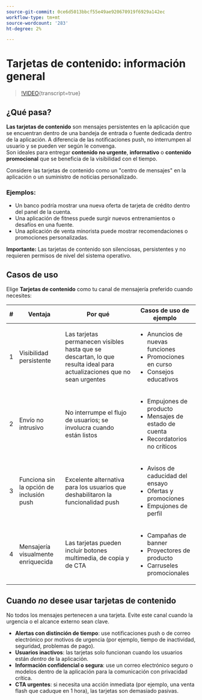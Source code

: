 ```yaml
---
source-git-commit: 0ce6d5013bbcf55e49ae920670919f6929a142ec
workflow-type: tm+mt
source-wordcount: '283'
ht-degree: 2%

---
```

# Tarjetas de contenido: información general

>[!VIDEO](https://video.tv.adobe.com/v/3460085/?learn=on&enablevpops&captions=spa){transcript=true}

## ¿Qué pasa?

**Las tarjetas de contenido** son mensajes persistentes en la aplicación que se encuentran dentro de una bandeja de entrada o fuente dedicada dentro de la aplicación. A diferencia de las notificaciones push, no interrumpen al usuario y se pueden ver según le convenga.\
Son ideales para entregar **contenido no urgente**, **informativo** o **contenido promocional** que se beneficia de la visibilidad con el tiempo.

Considere las tarjetas de contenido como un &quot;centro de mensajes&quot; en la aplicación o un suministro de noticias personalizado.

### Ejemplos:

- Un banco podría mostrar una nueva oferta de tarjeta de crédito dentro del panel de la cuenta.
- Una aplicación de fitness puede surgir nuevos entrenamientos o desafíos en una fuente.
- Una aplicación de venta minorista puede mostrar recomendaciones o promociones personalizadas.

**Importante:** Las tarjetas de contenido son silenciosas, persistentes y no requieren permisos de nivel del sistema operativo.

## Casos de uso

Elige **Tarjetas de contenido** como tu canal de mensajería preferido cuando necesites:

| # | Ventaja | Por qué | Casos de uso de ejemplo |
|---|---------|-----|-------------------|
| 1 | Visibilidad persistente | Las tarjetas permanecen visibles hasta que se descartan, lo que resulta ideal para actualizaciones que no sean urgentes | <ul><li>Anuncios de nuevas funciones</li><li>Promociones en curso</li><li>Consejos educativos</li></ul> |
| 2 | Envío no intrusivo | No interrumpe el flujo de usuarios; se involucra cuando están listos | <ul><li>Empujones de producto</li><li>Mensajes de estado de cuenta</li><li>Recordatorios no críticos</li></ul> |
| 3 | Funciona sin la opción de inclusión push | Excelente alternativa para los usuarios que deshabilitaron la funcionalidad push | <ul><li>Avisos de caducidad del ensayo</li><li>Ofertas y promociones</li><li>Empujones de perfil</li></ul> |
| 4 | Mensajería visualmente enriquecida | Las tarjetas pueden incluir botones multimedia, de copia y de CTA | <ul><li>Campañas de banner</li><li>Proyectores de producto</li><li>Carruseles promocionales</li></ul> |

## Cuando *no* desee usar tarjetas de contenido

No todos los mensajes pertenecen a una tarjeta. Evite este canal cuando la urgencia o el alcance externo sean clave.

- **Alertas con distinción de tiempo**: use notificaciones push o de correo electrónico por motivos de urgencia (por ejemplo, tiempo de inactividad, seguridad, problemas de pago).
- **Usuarios inactivos**: las tarjetas solo funcionan cuando los usuarios están *dentro* de la aplicación.
- **Información confidencial o segura**: use un correo electrónico seguro o modelos dentro de la aplicación para la comunicación con privacidad crítica.
- **CTA urgentes**: si necesita una acción inmediata (por ejemplo, una venta flash que caduque en 1 hora), las tarjetas son demasiado pasivas.
